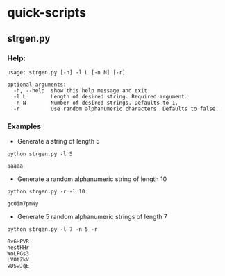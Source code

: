 # quick-scripts

## strgen.py

### Help:
```
usage: strgen.py [-h] -l L [-n N] [-r]

optional arguments:
  -h, --help  show this help message and exit
  -l L        Length of desired string. Required argument.
  -n N        Number of desired strings. Defaults to 1.
  -r          Use random alphanumeric characters. Defaults to false.
```

### Examples
* Generate a string of length 5
```
python strgen.py -l 5

aaaaa
```
* Generate a random alphanumeric string of length 10
```
python strgen.py -r -l 10

gc0im7pmNy
```
* Generate 5 random alphanumeric strings of length 7
```
python strgen.py -l 7 -n 5 -r

0v6HPVR
hestHHr
WoLFGs3
LVOtZkV
vDSwJqE
```

